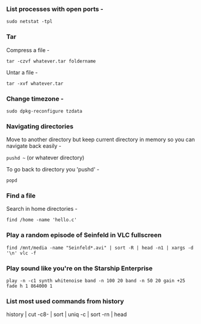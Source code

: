 ### List processes with open ports -

`sudo netstat -tpl`

### Tar

Compress a file -

`tar -czvf whatever.tar foldername`

Untar a file -

`tar -xvf whatever.tar`

### Change timezone -

`sudo dpkg-reconfigure tzdata`

### Navigating directories

Move to another directory but keep current directory in memory so you can navigate back easily -

`pushd ~` (or whatever directory)

To go back to directory you 'pushd' -

`popd`

### Find a file

Search in home directories -

`find /home -name 'hello.c'`

### Play a random episode of Seinfeld in VLC fullscreen

`find /mnt/media -name "Seinfeld*.avi" | sort -R | head -n1 | xargs -d '\n' vlc -f`

### Play sound like you're on the Starship Enterprise

`play -n -c1 synth whitenoise band -n 100 20 band -n 50 20 gain +25 fade h 1 864000 1`

### List most used commands from history

history | cut -c8- | sort | uniq -c | sort -rn | head

